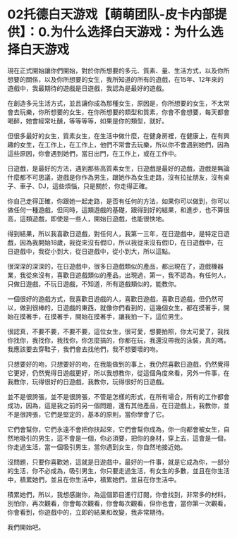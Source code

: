 # 02托德白天游戏【萌萌团队-皮卡内部提供】：0.为什么选择白天游戏：为什么选择白天游戏

現在正式開始讓你們開始，對於你所想要的多元、質素、量、生活方式，以及你所想要的關係，以及你所想要的女生，我所知道的所有的遊戲，在15年、12年來的遊戲中，我最期待的遊戲是日遊戲，我認為是最好的遊戲。

在創造多元生活方式，並且讓你成為那種女生，原因是，你所想要的女生，不太常會去玩樂，你所想要的女生，在你所想要的類型和質素，你會不會想要，每天都會喝醉，她會經常吐醺，等等等等，如果是你的類型，就好。

但很多最好的女生，質素女生，在生活中做什麼，在健身房裡，在健康上，在有興趣的女生，在工作上，在工作上，他們不常會去玩樂，所以你不會遇到她們，因為這些原因，你會遇到她們，當日出門，在工作上，或在工作中。

日遊戲，是最好的方法，遇到那些高質素女生，日遊戲是最好的遊戲，遊戲是無論什麼都不可思議，遊戲是你作為男生，跟她作為女生走路，沒有拉扯朋友，沒有桌子、車子、DJ，這些煩惱，只是關於，你走得正確。

你自己走得正確，你跟她一起走路，是否有任何的方法，如果你可以做到，你可以做任何一種遊戲，但同時，這類遊戲的基礎，跟得到好的結果，和進步，也不算很高，這類遊戲，即使是一些人，開始日遊戲，也能很快地。

得到結果，所以我喜歡日遊戲，對任何人，我第一三年，在日遊戲中，是特定日遊戲，因為我開始18歲，我從來沒有假ID，所以我從來沒有假ID，在日遊戲中，在日遊戲中，我從小到大，從日遊戲中，從小到大，所以這點。

很深深的深深的，在日遊戲中，很多日遊戲類似的產品，都出現在了，遊戲機器業，我從來沒有，喜歡日遊戲類似的產品，出現過，第一，我不認為，有任何人，只做日遊戲，不玩日遊戲，不知道，所有遊戲類似的，能教你。

一個很好的遊戲方式，我喜歡日遊戲的人，喜歡日遊戲，喜歡日遊戲，但仍然可以，做到很棒的，日遊戲的東西，就像你們看到的，這幾個女生，都在摸著手，開始在摸著手，在摸著手，開始在摸著手，讓我拍一下，這位男生。

很認真，不要不要，不要不要，這位女生，很可愛，想要拍照，你太可愛了，我找你找你，我找你，我找你，你怎麼搞的，你都在玩，我還沒帶我的泳裝，真的嗎，我應該要去穿鞋子，我們會去找他們，我不想要壞的吻。

只想要好的吻，只想要好的吻，在我能做到的事上，我仍然喜歡日遊戲，仍然覺得它更好，仍然覺得日遊戲更好，所以我想教你，從這個角度來看，另外一件事，在我教你，玩得很好的日遊戲，我教你，玩得很好的日遊戲。

並不是很誇張，並不是很誇張，不管是怎樣的形式，在所有場合，所有的工作都會成功，因為，這是我之前的另一個問題，還有其他產品，在日遊戲上，我教你，並不是很誇張，它們是堅定的，基本的原則，當你學會了它。

它們會幫你，它們永遠不會把你扶起來，它們會幫你成為，你一向都會被女生，自然地吸引的男生，這不會是一個，你必須要，把你的身材，穿上去，這會是一個，你走過生活，當一個吸引男生，當你遇到女生，你自然地接近她。

沒問題，只要你喜歡她，這就是日遊戲中，最好的一件事，就是它成為你，一部分的生活，你不必成為，吸引男生，你只要走過生活，有女生的多數，並且在你生活中，積累她們，並且在你生活中，積累她們，並且在你生活中。

積累她們，所以，我想感謝你，為這個節目進行訂閱，你會找到，非常多的材料，別怕你，再次觀看，你會每次觀看，你會每次觀看，但你也會，當你第一次觀看，你會看到，你遊戲中的，立即的結果和改變，我非常期待。

我們開始吧。